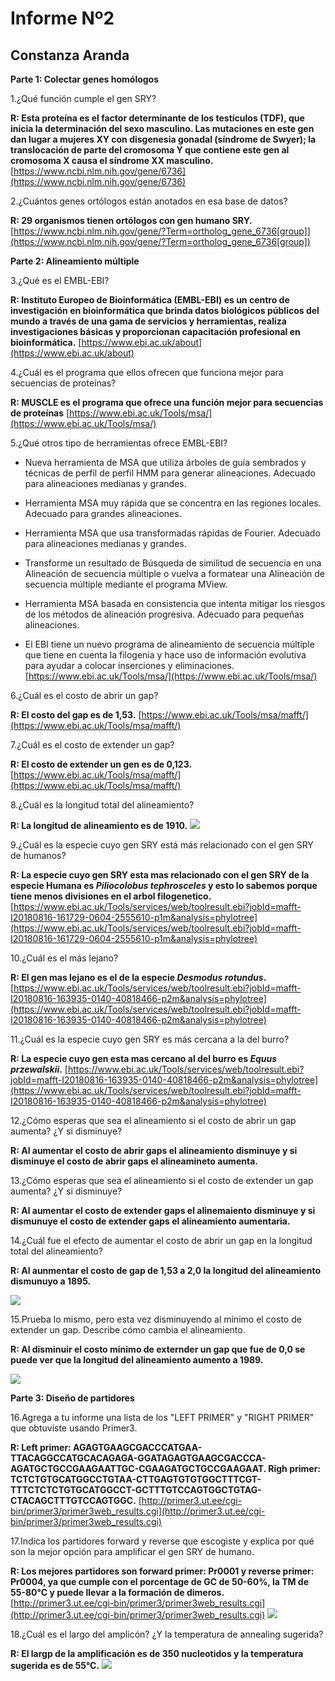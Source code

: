 # Informe Nº2 #
## Constanza Aranda ##

**Parte 1: Colectar genes homólogos**

1.¿Qué función cumple el gen SRY?

**R: Esta proteína es el factor determinante de los testículos (TDF), que inicia la determinación del sexo masculino. Las mutaciones en este gen dan lugar a mujeres XY con disgenesia gonadal (síndrome de Swyer); la translocación de parte del cromosoma Y que contiene este gen al cromosoma X causa el síndrome XX masculino.** [https://www.ncbi.nlm.nih.gov/gene/6736](https://www.ncbi.nlm.nih.gov/gene/6736) 

2.¿Cuántos genes ortólogos están anotados en esa base de datos?
 
**R: 29 organismos tienen ortólogos con gen humano SRY.**
[https://www.ncbi.nlm.nih.gov/gene/?Term=ortholog_gene_6736[group]](https://www.ncbi.nlm.nih.gov/gene/?Term=ortholog_gene_6736[group])
 
**Parte 2: Alineamiento múltiple**

3.¿Qué es el EMBL-EBI?

**R: Instituto Europeo de Bioinformática (EMBL-EBI) es un centro de investigación en bioinformática que brinda datos biológicos públicos del mundo a través de una gama de servicios y herramientas, realiza investigaciones básicas y proporcionan capacitación profesional en bioinformática.** [https://www.ebi.ac.uk/about](https://www.ebi.ac.uk/about)  

4.¿Cuál es el programa que ellos ofrecen que funciona mejor para secuencias de proteínas?

**R: MUSCLE es el programa que ofrece una función mejor para secuencias de proteínas** [https://www.ebi.ac.uk/Tools/msa/](https://www.ebi.ac.uk/Tools/msa/)

5.¿Qué otros tipo de herramientas ofrece EMBL-EBI?



- Nueva herramienta de MSA que utiliza árboles de guía sembrados y técnicas de perfil de perfil HMM para generar alineaciones. Adecuado para alineaciones medianas y grandes.

- Herramienta MSA muy rápida que se concentra en las regiones locales. Adecuado para grandes alineaciones.
- Herramienta MSA que usa transformadas rápidas de Fourier. Adecuado para alineaciones medianas y grandes.
- Transforme un resultado de Búsqueda de similitud de secuencia en una Alineación de secuencia múltiple o vuelva a formatear una Alineación de secuencia múltiple mediante el programa MView.
- Herramienta MSA basada en consistencia que intenta mitigar los riesgos de los métodos de alineación progresiva. Adecuado para pequeñas alineaciones.
- El EBI tiene un nuevo programa de alineamiento de secuencia múltiple que tiene en cuenta la filogenia y hace uso de información evolutiva para ayudar a colocar inserciones y eliminaciones. [https://www.ebi.ac.uk/Tools/msa/](https://www.ebi.ac.uk/Tools/msa/)


6.¿Cuál es el costo de abrir un gap?

**R: El costo del gap es de 1,53.** [https://www.ebi.ac.uk/Tools/msa/mafft/](https://www.ebi.ac.uk/Tools/msa/mafft/)

7.¿Cuál es el costo de extender un gap?

**R: El costo de extender un gen es de 0,123.** [https://www.ebi.ac.uk/Tools/msa/mafft/](https://www.ebi.ac.uk/Tools/msa/mafft/)


8.¿Cuál es la longitud total del alineamiento?

**R: La longitud de alineamiento es de 1910.**  ![](https://github.com/ConstanzaArandaG/Imagen-/blob/master/pantallazo.png?raw=true)


9.¿Cuál es la especie cuyo gen SRY está más relacionado con el gen SRY de humanos?

**R: La especie cuyo gen SRY esta mas relacionado con el gen SRY de la especie Humana es *Piliocolobus tephrosceles* y esto lo sabemos porque tiene menos divisiones en el arbol filogenetico.** [https://www.ebi.ac.uk/Tools/services/web/toolresult.ebi?jobId=mafft-I20180816-161729-0604-2555610-p1m&analysis=phylotree](https://www.ebi.ac.uk/Tools/services/web/toolresult.ebi?jobId=mafft-I20180816-161729-0604-2555610-p1m&analysis=phylotree)

10.¿Cuál es el más lejano?

**R: El gen mas lejano es el de la especie *Desmodus rotundus*.** [https://www.ebi.ac.uk/Tools/services/web/toolresult.ebi?jobId=mafft-I20180816-163935-0140-40818466-p2m&analysis=phylotree](https://www.ebi.ac.uk/Tools/services/web/toolresult.ebi?jobId=mafft-I20180816-163935-0140-40818466-p2m&analysis=phylotree)

11.¿Cuál es la especie cuyo gen SRY es más cercana a la del burro?

**R: La especie cuyo gen esta mas cercano al del burro es *Equus przewalskii*.** [https://www.ebi.ac.uk/Tools/services/web/toolresult.ebi?jobId=mafft-I20180816-163935-0140-40818466-p2m&analysis=phylotree](https://www.ebi.ac.uk/Tools/services/web/toolresult.ebi?jobId=mafft-I20180816-163935-0140-40818466-p2m&analysis=phylotree)


12.¿Cómo esperas que sea el alineamiento si el costo de abrir un gap aumenta? ¿Y si disminuye?
 
**R: Al aumentar el costo de abrir gaps el alineamiento disminuye y si disminuye el costo de abrir gaps el alineamineto aumenta.** 

13.¿Cómo esperas que sea el alineamiento si el costo de extender un gap aumenta? ¿Y si disminuye?

**R: Al aumentar el costo de extender gaps el alinemaiento disminuye y si dismunuye el costo de extender gaps el alineamiento aumentaria.**


14.¿Cuál fue el efecto de aumentar el costo de abrir un gap en la longitud total del alineamiento?

**R: Al aunmentar el costo de gap de 1,53 a 2,0 la longitud del alineamiento dismunuyo a 1895.** 

 ![](https://github.com/ConstanzaArandaG/Imagen-/blob/master/pregunta%2014.png?raw=true)


15.Prueba lo mismo, pero esta vez disminuyendo al mínimo el costo de extender un gap. Describe cómo cambia el alineamiento.

**R: Al disminuir el costo minimo de externder un gap que fue de 0,0 se puede ver que la longitud del alineamiento aumento a 1989.**


 ![](https://github.com/ConstanzaArandaG/Imagen-/blob/master/pregunta%2015.png?raw=true)

**Parte 3: Diseño de partidores**


16.Agrega a tu informe una lista de los "LEFT PRIMER" y "RIGHT PRIMER" que obtuviste usando Primer3.

**R: Left primer: AGAGTGAAGCGACCCATGAA-TTACAGGCCATGCACAGAGA-GGATAGAGTGAAGCGACCCA-AGATGCTGCCGAAGAATTGC-CGAAGATGCTGCCGAAGAAT. 
 Righ primer: TCTCTGTGCATGGCCTGTAA-CTTGAGTGTGTGGCTTTCGT-TTTCTCTCTGTGCATGGCCT-GCTTTGTCCAGTGGCTGTAG-CTACAGCTTTGTCCAGTGGC.** [http://primer3.ut.ee/cgi-bin/primer3/primer3web_results.cgi](http://primer3.ut.ee/cgi-bin/primer3/primer3web_results.cgi)



17.Indica los partidores forward y reverse que escogiste y explica por qué son la mejor opción para amplificar el gen SRY de humano.

**R: Los mejores partidores son forward primer: Pr0001 y reverse primer: Pr0004, ya que cumple con el porcentage de GC de 50-60%, la TM de 55-80°C y puede llevar a la formación de dimeros.** [http://primer3.ut.ee/cgi-bin/primer3/primer3web_results.cgi](http://primer3.ut.ee/cgi-bin/primer3/primer3web_results.cgi)  ![](https://github.com/ConstanzaArandaG/Imagen-/blob/master/Pregunta%2017.png?raw=true)

18.¿Cuál es el largo del amplicón? ¿Y la temperatura de annealing sugerida?

**R: El largp de la amplificación es de 350 nucleotidos y la temperatura sugerida es de 55°C.** ![](https://github.com/ConstanzaArandaG/Imagen-/blob/master/Pregunta%2017.png?raw=true)